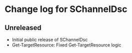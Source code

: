 # Change log for SChannelDsc

## Unreleased

* Initial public release of SChannelDsc
* Get-TargetResource: Fixed Get-TargetResource logic
